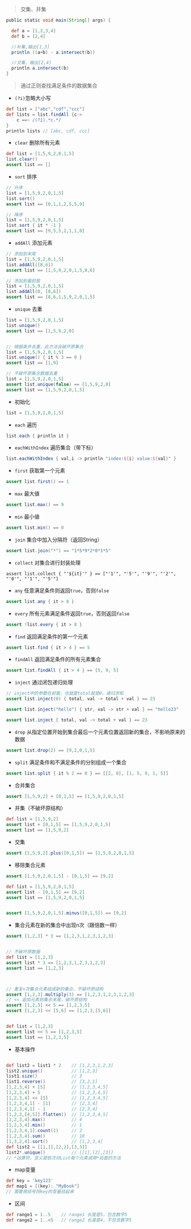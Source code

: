 > 交集、并集
```groovy
public static void main(String[] args) {

  def a = [1,2,3,4]
  def b = [2,4]

  //补集,输出[1,3]
  println ((a+b) - a.intersect(b))

  //交集，输出[2,4]
  println a.intersect(b)
}
```

> 通过正则查找满足条件的数据集合
* `(?i)`忽略大小写

```groovy
def list = ["abc","cdf","ccc"]
def lists = list.findAll {c->
    c ==~ /(?i).*c.*/
}
println lists // [abc, cdf, ccc]
```

* `clear` 删除所有元素

```groovy
def list = [1,5,9,2,0,1,5]
list.clear()
assert list == []
```

* `sort` 排序

```groovy
// 升序
list = [1,5,9,2,0,1,5]
list.sort()
assert list == [0,1,1,2,5,5,9]

// 降序
list = [1,5,9,2,0,1,5]
list.sort { it * -1 }
assert list == [9,5,5,2,1,1,0]
```

* `addAll` 添加元素

```groovy
// 添加到末尾
list = [1,5,9,2,0,1,5]
list.addAll([8,6])
assert list == [1,5,9,2,0,1,5,8,6]

// 添加到最前面
list = [1,5,9,2,0,1,5]
list.addAll(0, [8,6])
assert list == [8,6,1,5,9,2,0,1,5]
```

* `unique` 去重

```groovy
list = [1,5,9,2,0,1,5]
list.unique()
assert list == [1,5,9,2,0]


// 根据条件去重，此方法会破坏原集合
list = [1,5,9,2,0,1,5]
list.unique() { it % 3 == 0 }
assert list == [1,9]

// 不破坏原集合数据去重
list = [1,5,9,2,0,1,5]
assert list.unique(false) == [1,5,9,2,0]
assert list == [1,5,9,2,0,1,5]
```

* 初始化

```groovy
list = [1,5,9,2,0,1,5]
```

* `each` 遍历

```groovy
list.each { println it }
```

* `eachWithIndex` 遍历集合（带下标）

```groovy
list.eachWithIndex { val,i -> println "index:${i} value:${val}" }
```

* `first` 获取第一个元素

```groovy
assert list.first() == 1
```

* `max` 最大値

```groovy
assert list.max() == 9
```

* `min` 最小値

```groovy
assert list.min() == 0
```

* `join` 集合中加入分隔符（返回String）

```groovy
assert list.join("*") == "1*5*9*2*0*1*5"
```

* `collect` 对集合进行封装处理

```
assert list.collect { "'${it}'" } == ["'1'", "'5'", "'9'", "'2'", "'0'", "'1'", "'5'"]
```

* `any` 任意满足条件则返回`true`，否则`false`

```groovy
assert list.any { it > 8 }

```

* `every` 所有元素满足条件返回`true`，否则返回`false`

```groovy
assert !list.every { it > 8 }
```

* `find` 返回满足条件的第一个元素

```groovy
assert list.find { it > 4 } == 5
```

* `findAll` 返回满足条件的所有元素集合

```groovy
assert list.findAll { it > 4 } == [5, 9, 5]
```

* `inject` 通过闭包递归处理

```groovy
// inject中的参数在前面，也就是total就是0，递归求和
assert list.inject(0) { total, val -> total + val } == 23

assert list.inject("hello") { str, val -> str + val } == "hello23"

assert list.inject { total, val -> total + val } == 23
```

* `drop` 从指定位置开始到集合最后一个元素位置返回新的集合，不影响原来的数据
```groovy
assert list.drop(2) == [9,2,0,1,5]
```

* `split` 满足条件和不满足条件的分别组成一个集合
```groovy
assert list.split { it % 2 == 0 } == [[2, 0], [1, 5, 9, 1, 5]]
```

* 合并集合
```groovy
assert [1,5,9,2] + [0,1,5] == [1,5,9,2,0,1,5]
```

* 并集（不破坏原结构）
```groovy
def list = [1,5,9,2]
assert list + [0,1,5] == [1,5,9,2,0,1,5]
assert list == [1,5,9,2]
```

* 交集
```groovy
assert [1,5,9,2].plus([0,1,5]) == [1,5,9,2,0,1,5]
```

* 移除集合元素

```groovy
assert [1,5,9,2,0,1,5] - [0,1,5] == [9,2]

def list = [1,5,9,2,0,1,5]
assert list - [0,1,5] == [9,2]
assert list == [1,5,9,2,0,1,5]


assert [1,5,9,2,0,1,5].minus([0,1,5]) == [9,2]
```

* 集合元素在新的集合中出现n次（跟倍数一样）
```groovy
assert [1,2,3] * 3 == [1,2,3,1,2,3,1,2,3]


// 不破坏原数据
def list = [1,2,3]
assert list * 3 == [1,2,3,1,2,3,1,2,3]
assert list == [1,2,3]



// 重复n次集合元素组成新的集合，不破坏原结构
assert [1,2,3].multiply(3) == [1,2,3,1,2,3,1,2,3]
// << 追加元素到集合末尾，破坏原结构
assert [1,2,3] << 5 == [1,2,3,5]
assert [1,2,3] << [5,6] == [1,2,3,[5,6]]


def list = [1,2,3]
assert list << 5 == [1,2,3,5]
assert list == [1,2,3,5]
```

* 基本操作

```groovy

def list2 = list1 * 2    // [1,2,3,1,2,3]
list2.unique()           // [1,2,3]
list1.size()             // 3
list1.reverse()          // [3,2,1]
[1,2,3,4] + [5]          // [1,2,3,4,5]
[1,2,3,4] + 5            // [1,2,3,4,5]
[1,2,3,4] << [5]         // [1,2,3,4,5]
[1,2,3,4,1] - [1]        // [2,3,4]
[1,2,3,4,1] - 1          // [2,3,4]
[1,2,3,[4,5]].flatten()  // [1,2,3,4,5]
[1,2,3,4].max()          // 4
[1,2,3,4].min()          // 1
[1,2,3,4,1].count(1)     // 2
[1,2,3,4].sum()          // 10
[1,3,2,4].sort()         // [1,2,3,4]
def list2 = [[1,1],[2,2],[3,3]]
list2*.unique()          // [[1],[2],[3]]
// *运算符，含义是依次对List每个元素调用*后面的方法
```

* map变量

```groovy
def key = 'key123'
def map1 = [(key): "MyBook"]
// 需要用括号将key的变量括起来
```

* 区间

```groovy
def range1 = 1..5    // range1 长度是5，包含数字5
def range2 = 1..<5   // range2 长度是4，不包含数字5
```

